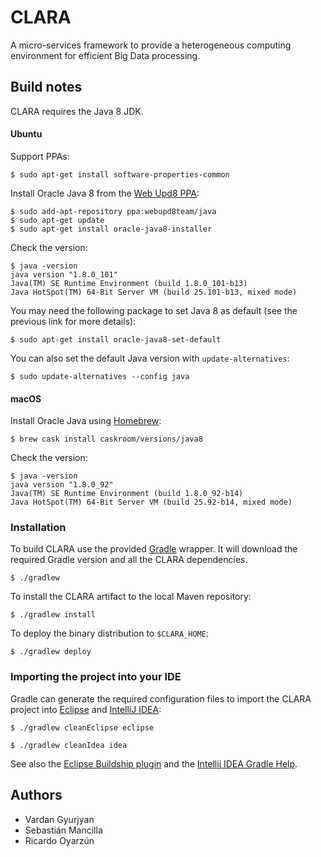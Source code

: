 # CLARA

A micro-services framework to provide a heterogeneous computing environment for efficient
Big Data processing.


## Build notes

CLARA requires the Java 8 JDK.

#### Ubuntu

Support PPAs:

    $ sudo apt-get install software-properties-common

Install Oracle Java 8 from the
[Web Upd8 PPA](http://www.webupd8.org/2012/09/install-oracle-java-8-in-ubuntu-via-ppa.html):

    $ sudo add-apt-repository ppa:webupd8team/java
    $ sudo apt-get update
    $ sudo apt-get install oracle-java8-installer

Check the version:

    $ java -version
    java version "1.8.0_101"
    Java(TM) SE Runtime Environment (build 1.8.0_101-b13)
    Java HotSpot(TM) 64-Bit Server VM (build 25.101-b13, mixed mode)

You may need the following package to set Java 8 as default
(see the previous link for more details):

    $ sudo apt-get install oracle-java8-set-default

You can also set the default Java version with `update-alternatives`:

    $ sudo update-alternatives --config java

#### macOS

Install Oracle Java using [Homebrew](https://brew.sh/):

    $ brew cask install caskroom/versions/java8

Check the version:

    $ java -version
    java version "1.8.0_92"
    Java(TM) SE Runtime Environment (build 1.8.0_92-b14)
    Java HotSpot(TM) 64-Bit Server VM (build 25.92-b14, mixed mode)


### Installation

To build CLARA use the provided [Gradle](https://gradle.org/) wrapper.
It will download the required Gradle version and all the CLARA dependencies.

    $ ./gradlew

To install the CLARA artifact to the local Maven repository:

    $ ./gradlew install

To deploy the binary distribution to `$CLARA_HOME`:

    $ ./gradlew deploy


### Importing the project into your IDE

Gradle can generate the required configuration files to import the CLARA
project into [Eclipse](https://eclipse.org/ide/) and
[IntelliJ IDEA](https://www.jetbrains.com/idea/):

    $ ./gradlew cleanEclipse eclipse

    $ ./gradlew cleanIdea idea

See also the [Eclipse Buildship plugin](http://www.vogella.com/tutorials/EclipseGradle/article.html)
and the [Intellij IDEA Gradle Help](https://www.jetbrains.com/help/idea/2016.2/gradle.html).


## Authors

* Vardan Gyurjyan
* Sebastián Mancilla
* Ricardo Oyarzún
